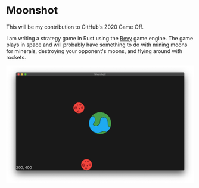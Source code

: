 # Moonshot

This will be my contribution to GitHub's 2020 Game Off.

I am writing a strategy game in Rust using the [Bevy](https://bevyengine.org/) game engine.
The game plays in space and will probably have something to do with mining moons for minerals,
destroying your opponent's moons, and flying around with rockets.

![Screenshot](screenshot.png)

